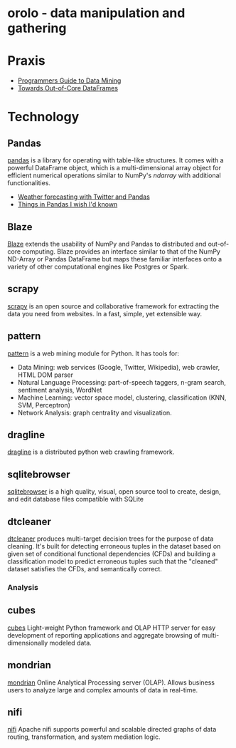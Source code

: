 orolo - data manipulation and gathering
=======================================

# Praxis

 - [Programmers Guide to Data Mining](http://guidetodatamining.com/)
 - [Towards Out-of-Core DataFrames](http://matthewrocklin.com/blog/work/2015/03/11/Towards-OOC-Frame/)


# Technology

## Pandas
[pandas](http://pandas.pydata.org)
is a library for operating with table-like structures. It comes with a
powerful DataFrame object, which is a multi-dimensional array object for
efficient numerical operations similar to NumPy's *ndarray* with additional
functionalities.

 - [Weather forecasting with Twitter and Pandas](http://blog.yhathq.com/posts/predict-weather-with-kaggle-twitter-emoticons-pandas.html)
 - [Things in Pandas I wish I'd known](http://nbviewer.ipython.org/github/rasbt/python_reference/blob/master/tutorials/things_in_pandas.ipynb)

## Blaze
[Blaze](https://github.com/ContinuumIO/blaze)
extends the usability of NumPy and Pandas to distributed and out-of-core
computing. Blaze provides an interface similar to that of the NumPy ND-Array or
Pandas DataFrame but maps these familiar interfaces onto a variety of other
computational engines like Postgres or Spark.

## scrapy
[scrapy](http://scrapy.org/)
is an open source and collaborative framework for extracting the data you need
from websites. In a fast, simple, yet extensible way.

## pattern
[pattern](https://github.com/clips/pattern)
is a web mining module for Python. It has tools for:

 - Data Mining: web services (Google, Twitter, Wikipedia), web crawler, HTML DOM parser
 - Natural Language Processing: part-of-speech taggers, n-gram search, sentiment analysis, WordNet
 - Machine Learning: vector space model, clustering, classification (KNN, SVM, Perceptron)
 - Network Analysis: graph centrality and visualization.


## dragline
[dragline](https://github.com/inzyte/dragline)
is a distributed python web crawling framework.

## sqlitebrowser
[sqlitebrowser](https://github.com/sqlitebrowser/sqlitebrowser)
is a high quality, visual, open source tool to create, design, and edit database
files compatible with SQLite

## dtcleaner
[dtcleaner](https://github.com/AmmsA/DTCleaner)
produces multi-target decision trees for the purpose of data cleaning. It's
built for detecting erroneous tuples in the dataset based on given set of
conditional functional dependencies (CFDs) and building a classification model
to predict erroneous tuples such that the "cleaned" dataset satisfies the CFDs,
and semantically correct.

### Analysis

## cubes
[cubes](http://cubes.databrewery.org/)
Light-weight Python framework and OLAP HTTP server for easy development of reporting applications and aggregate browsing of multi-dimensionally modeled data.

## mondrian
[mondrian](http://community.pentaho.com/projects/mondrian/)
Online Analytical Processing server (OLAP). Allows business users to analyze large and complex amounts of 
data in real-time.

## nifi
[nifi](https://nifi.apache.org/)
Apache nifi supports powerful and scalable directed graphs of data routing, transformation, and system 
mediation logic.
